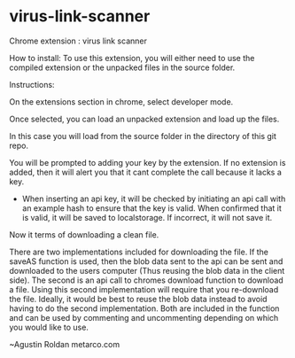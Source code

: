 virus-link-scanner
==================

Chrome extension : virus link scanner 

How to install: To use this extension, you will either need to use the compiled extension or the unpacked files in the source folder.

Instructions:

On the extensions section in chrome, select developer mode.

Once selected, you can load an unpacked extension and load up the files.

In this case you will load from the source folder in the directory of this git repo.

You will be prompted to adding your key by the extension. If no extension is added, then it will alert you that it cant complete the call because it lacks a key.

* When inserting an api key, it will be checked by initiating an api call with an example hash to ensure that the key is valid. When confirmed that it is valid, it will be saved to localstorage. If incorrect, it will not save it.


Now it terms of downloading a clean file.

There are two implementations included for downloading the file. If the saveAS function is used, then the blob data sent to the api can be sent and downloaded to the users computer (Thus reusing the blob data in the client side). The second is an api call to chromes download function to download a file. Using this second implementation will require that you re-download the file. Ideally, it would be best to reuse the blob data instead to avoid having to do the second implementation. Both are included in the function and can be used by commenting and uncommenting depending on which you would like to use.

~Agustin Roldan
metarco.com


